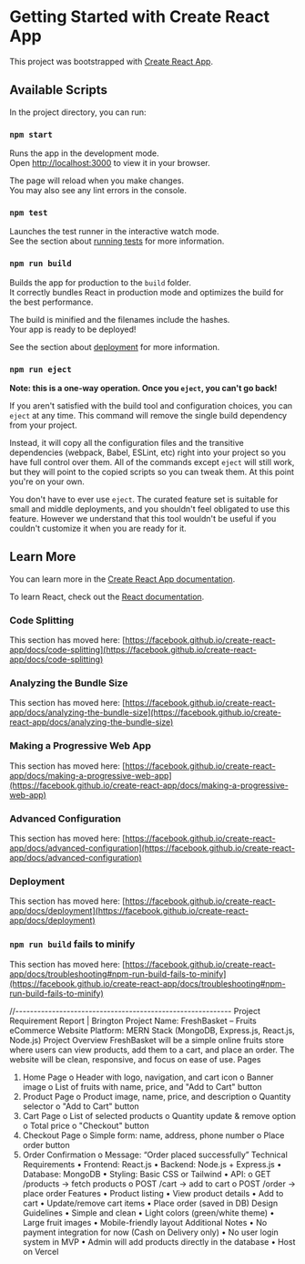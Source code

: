 # Getting Started with Create React App

This project was bootstrapped with [Create React App](https://github.com/facebook/create-react-app).

## Available Scripts

In the project directory, you can run:

### `npm start`

Runs the app in the development mode.\
Open [http://localhost:3000](http://localhost:3000) to view it in your browser.

The page will reload when you make changes.\
You may also see any lint errors in the console.

### `npm test`

Launches the test runner in the interactive watch mode.\
See the section about [running tests](https://facebook.github.io/create-react-app/docs/running-tests) for more information.

### `npm run build`

Builds the app for production to the `build` folder.\
It correctly bundles React in production mode and optimizes the build for the best performance.

The build is minified and the filenames include the hashes.\
Your app is ready to be deployed!

See the section about [deployment](https://facebook.github.io/create-react-app/docs/deployment) for more information.

### `npm run eject`

**Note: this is a one-way operation. Once you `eject`, you can't go back!**

If you aren't satisfied with the build tool and configuration choices, you can `eject` at any time. This command will remove the single build dependency from your project.

Instead, it will copy all the configuration files and the transitive dependencies (webpack, Babel, ESLint, etc) right into your project so you have full control over them. All of the commands except `eject` will still work, but they will point to the copied scripts so you can tweak them. At this point you're on your own.

You don't have to ever use `eject`. The curated feature set is suitable for small and middle deployments, and you shouldn't feel obligated to use this feature. However we understand that this tool wouldn't be useful if you couldn't customize it when you are ready for it.

## Learn More

You can learn more in the [Create React App documentation](https://facebook.github.io/create-react-app/docs/getting-started).

To learn React, check out the [React documentation](https://reactjs.org/).

### Code Splitting

This section has moved here: [https://facebook.github.io/create-react-app/docs/code-splitting](https://facebook.github.io/create-react-app/docs/code-splitting)

### Analyzing the Bundle Size

This section has moved here: [https://facebook.github.io/create-react-app/docs/analyzing-the-bundle-size](https://facebook.github.io/create-react-app/docs/analyzing-the-bundle-size)

### Making a Progressive Web App

This section has moved here: [https://facebook.github.io/create-react-app/docs/making-a-progressive-web-app](https://facebook.github.io/create-react-app/docs/making-a-progressive-web-app)

### Advanced Configuration

This section has moved here: [https://facebook.github.io/create-react-app/docs/advanced-configuration](https://facebook.github.io/create-react-app/docs/advanced-configuration)

### Deployment

This section has moved here: [https://facebook.github.io/create-react-app/docs/deployment](https://facebook.github.io/create-react-app/docs/deployment)

### `npm run build` fails to minify

This section has moved here: [https://facebook.github.io/create-react-app/docs/troubleshooting#npm-run-build-fails-to-minify](https://facebook.github.io/create-react-app/docs/troubleshooting#npm-run-build-fails-to-minify)



//-----------------------------------------------------------
Project Requirement Report | Brington 
Project Name: FreshBasket – Fruits eCommerce Website 
Platform: MERN Stack (MongoDB, Express.js, React.js, Node.js) 
Project Overview 
FreshBasket will be a simple online fruits store where users can view products, add them to a cart, 
and place an order. The website will be clean, responsive, and focus on ease of use. 
Pages 
1. Home Page 
o Header with logo, navigation, and cart icon 
o Banner image 
o List of fruits with name, price, and "Add to Cart" button 
2. Product Page 
o Product image, name, price, and description 
o Quantity selector 
o "Add to Cart" button 
3. Cart Page 
o List of selected products 
o Quantity update & remove option 
o Total price 
o "Checkout" button 
4. Checkout Page 
o Simple form: name, address, phone number 
o Place order button 
5. Order Confirmation 
o Message: “Order placed successfully” 
Technical Requirements 
• Frontend: React.js 
• Backend: Node.js + Express.js 
• Database: MongoDB 
• Styling: Basic CSS or Tailwind 
• API: 
o GET /products → fetch products 
o POST /cart → add to cart 
o POST /order → place order 
Features 
• Product listing 
• View product details 
• Add to cart 
• Update/remove cart items 
• Place order (saved in DB) 
Design Guidelines 
• Simple and clean 
• Light colors (green/white theme) 
• Large fruit images 
• Mobile-friendly layout 
Additional Notes 
• No payment integration for now (Cash on Delivery only) 
• No user login system in MVP 
• Admin will add products directly in the database 
• Host on Vercel